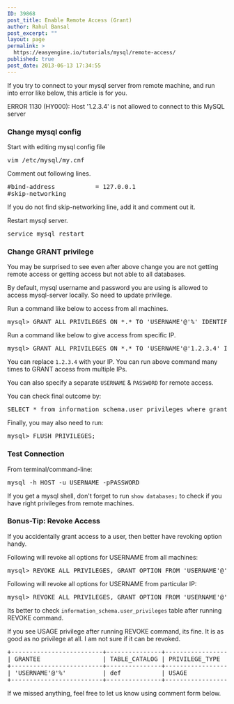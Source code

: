 ```yaml
---
ID: 39868
post_title: Enable Remote Access (Grant)
author: Rahul Bansal
post_excerpt: ""
layout: page
permalink: >
  https://easyengine.io/tutorials/mysql/remote-access/
published: true
post_date: 2013-06-13 17:34:55
---
```

If you try to connect to your mysql server from remote machine, and run into error like below, this article is for you.
<p class="rtp-error">ERROR 1130 (HY000): Host '1.2.3.4' is not allowed to connect to this MySQL server</p>

<h3>Change mysql config</h3>
Start with editing mysql config file
<pre class="no-highlight">vim /etc/mysql/my.cnf</pre>
Comment out following lines.
<pre class="no-highlight">#bind-address           = 127.0.0.1
#skip-networking</pre>
If you do not find <span class="code-key">skip-networking</span> line, add it and comment out it.

Restart mysql server.
<pre class="no-highlight">service mysql restart</pre>
<h3>Change GRANT privilege</h3>
You may be surprised to see even after above change you are not getting remote access or getting access but not able to all databases.

By default, mysql username and password you are using is allowed to access mysql-server locally. So need to update privilege.

Run a command like below to access from all machines.
<pre class="no-highlight">mysql&gt; GRANT ALL PRIVILEGES ON *.* TO 'USERNAME'@'%' IDENTIFIED BY 'PASSWORD' WITH GRANT OPTION;</pre>
Run a command like below to give access from specific IP.
<pre>mysql&gt; GRANT ALL PRIVILEGES ON *.* TO 'USERNAME'@'1.2.3.4' IDENTIFIED BY 'PASSWORD' WITH GRANT OPTION;</pre>
You can replace <code>1.2.3.4</code> with your IP. You can run above command many times to GRANT access from multiple IPs.

You can also specify a separate <code>USERNAME</code> &amp; <code>PASSWORD</code> for remote access.

You can check final outcome by:
<pre class="no-highlight">SELECT * from information_schema.user_privileges where grantee like "'USERNAME'%";</pre>
Finally, you may also need to run:
<pre class="no-highlight">mysql&gt; FLUSH PRIVILEGES;</pre>
<h3>Test Connection</h3>
From terminal/command-line:
<pre class="no-highlight">mysql -h HOST -u USERNAME -pPASSWORD</pre>
If you get a mysql shell, don't forget to run <code>show databases;</code> to check if you have right privileges from remote machines.
<h3>Bonus-Tip: Revoke Access</h3>
If you accidentally grant access to a user, then better have revoking option handy.

Following will revoke all options for USERNAME from all machines:
<pre class="no-highlight">mysql&gt; REVOKE ALL PRIVILEGES, GRANT OPTION FROM 'USERNAME'@'%';</pre>
Following will revoke all options for USERNAME from particular IP:
<pre class="no-highlight">mysql&gt; REVOKE ALL PRIVILEGES, GRANT OPTION FROM 'USERNAME'@'1.2.3.4';</pre>
Its better to check <code>information_schema.user_privileges</code> table after running REVOKE command.

If you see USAGE privilege after running REVOKE command, its fine. It is as good as no privilege at all. I am not sure if it can be revoked.
<pre class="no-highlight">+-------------------------+---------------+-------------------------+--------------+
| GRANTEE                 | TABLE_CATALOG | PRIVILEGE_TYPE          | IS_GRANTABLE |
+-------------------------+---------------+-------------------------+--------------+
| 'USERNAME'@'%'          | def           | USAGE                   | NO           |
+-------------------------+---------------+-------------------------+--------------+</pre>
If we missed anything, feel free to let us know using comment form below.